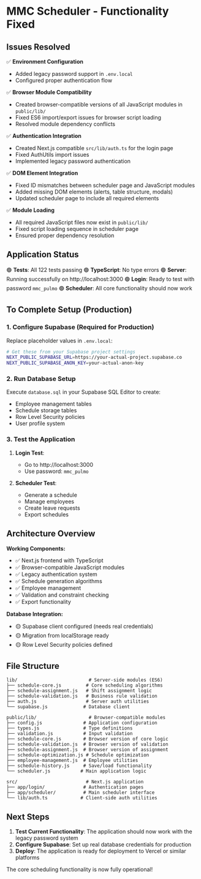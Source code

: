 # MMC Scheduler - Functionality Fixed

## Issues Resolved

✅ **Environment Configuration**
- Added legacy password support in `.env.local`
- Configured proper authentication flow

✅ **Browser Module Compatibility**
- Created browser-compatible versions of all JavaScript modules in `public/lib/`
- Fixed ES6 import/export issues for browser script loading
- Resolved module dependency conflicts

✅ **Authentication Integration**
- Created Next.js compatible `src/lib/auth.ts` for the login page
- Fixed AuthUtils import issues
- Implemented legacy password authentication

✅ **DOM Element Integration**
- Fixed ID mismatches between scheduler page and JavaScript modules
- Added missing DOM elements (alerts, table structure, modals)
- Updated scheduler page to include all required elements

✅ **Module Loading**
- All required JavaScript files now exist in `public/lib/`
- Fixed script loading sequence in scheduler page
- Ensured proper dependency resolution

## Application Status

🟢 **Tests**: All 122 tests passing
🟢 **TypeScript**: No type errors
🟢 **Server**: Running successfully on http://localhost:3000
🟢 **Login**: Ready to test with password `mmc_pulmo`
🟢 **Scheduler**: All core functionality should now work

## To Complete Setup (Production)

### 1. Configure Supabase (Required for Production)

Replace placeholder values in `.env.local`:

```bash
# Get these from your Supabase project settings
NEXT_PUBLIC_SUPABASE_URL=https://your-actual-project.supabase.co
NEXT_PUBLIC_SUPABASE_ANON_KEY=your-actual-anon-key
```

### 2. Run Database Setup

Execute `database.sql` in your Supabase SQL Editor to create:
- Employee management tables
- Schedule storage tables  
- Row Level Security policies
- User profile system

### 3. Test the Application

1. **Login Test**: 
   - Go to http://localhost:3000
   - Use password: `mmc_pulmo`

2. **Scheduler Test**:
   - Generate a schedule
   - Manage employees
   - Create leave requests
   - Export schedules

## Architecture Overview

**Working Components:**
- ✅ Next.js frontend with TypeScript
- ✅ Browser-compatible JavaScript modules
- ✅ Legacy authentication system
- ✅ Schedule generation algorithms
- ✅ Employee management
- ✅ Validation and constraint checking
- ✅ Export functionality

**Database Integration:**
- 🟡 Supabase client configured (needs real credentials)
- 🟡 Migration from localStorage ready
- 🟡 Row Level Security policies defined

## File Structure

```
lib/                          # Server-side modules (ES6)
├── schedule-core.js         # Core scheduling algorithms
├── schedule-assignment.js   # Shift assignment logic
├── schedule-validation.js   # Business rule validation
├── auth.js                  # Server auth utilities
└── supabase.js             # Database client

public/lib/                   # Browser-compatible modules
├── config.js               # Application configuration
├── types.js                # Type definitions
├── validation.js           # Input validation
├── schedule-core.js        # Browser version of core logic
├── schedule-validation.js  # Browser version of validation
├── schedule-assignment.js  # Browser version of assignment
├── schedule-optimization.js # Schedule optimization
├── employee-management.js  # Employee utilities
├── schedule-history.js     # Save/load functionality
└── scheduler.js           # Main application logic

src/                         # Next.js application
├── app/login/              # Authentication pages
├── app/scheduler/          # Main scheduler interface
└── lib/auth.ts            # Client-side auth utilities
```

## Next Steps

1. **Test Current Functionality**: The application should now work with the legacy password system
2. **Configure Supabase**: Set up real database credentials for production
3. **Deploy**: The application is ready for deployment to Vercel or similar platforms

The core scheduling functionality is now fully operational!